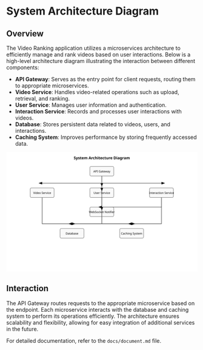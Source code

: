 # System Architecture Diagram

## Overview

The Video Ranking application utilizes a microservices architecture to efficiently manage and rank videos based on user interactions. Below is a high-level architecture diagram illustrating the interaction between different components:

- **API Gateway**: Serves as the entry point for client requests, routing them to appropriate microservices.
- **Video Service**: Handles video-related operations such as upload, retrieval, and ranking.
- **User Service**: Manages user information and authentication.
- **Interaction Service**: Records and processes user interactions with videos.
- **Database**: Stores persistent data related to videos, users, and interactions.
- **Caching System**: Improves performance by storing frequently accessed data.

![Architecture Diagram](architecture-diagram.svg)

## Interaction
The API Gateway routes requests to the appropriate microservice based on the endpoint. Each microservice interacts with the database and caching system to perform its operations efficiently. The architecture ensures scalability and flexibility, allowing for easy integration of additional services in the future.

For detailed documentation, refer to the `docs/document.md` file.